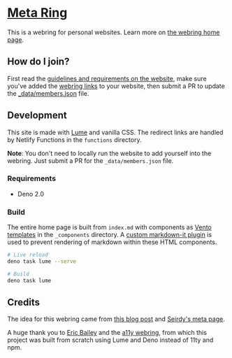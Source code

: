 # [Meta Ring](https://meta-ring.hedy.dev/)

This is a webring for personal websites. Learn more on [the webring home
page](https://meta-ring.hedy.dev/).

## How do I join?

First read the [guidelines and requirements on the
website](https://meta-ring-hedy.dev/#guidelines), make sure you've added the
[webring links](https://meta-ring.hedy.dev/#webring-code) to your website, then
submit a PR to update the [_data/members.json](_data/members.json) file.

## Development

This site is made with [Lume](https://lume.land/) and vanilla CSS. The redirect
links are handled by Netlify Functions in the `functions` directory.

**Note**: You don't need to locally run the website to add yourself into the
webring. Just submit a PR for the `_data/members.json` file.

### Requirements

- Deno 2.0

### Build

The entire home page is built from `index.md` with components as [Vento
templates](https://vento.js.org/) in the `_components` directory. A [custom
markdown-it plugin](passthrough.js) is used to prevent rendering of markdown
within these HTML components.

```sh
# Live reload
deno task lume --serve

# Build
deno task lume
```

## Credits

The idea for this webring came from [this blog
post](https://home.hedy.dev/posts/meta-pages) and [Seirdy's meta
page](https://seirdy.one/meta/).

A huge thank you to [Eric Bailey](https://ericwbailey.website/) and the [a11y
webring](https://a11y-webring.club), from which this project was built from
scratch using Lume and Deno instead of 11ty and npm.
